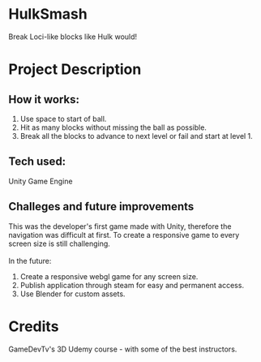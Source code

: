 # HulkSmash
Break Loci-like blocks like Hulk would!

# Project Description
## How it works:
1. Use space to start of ball.
2. Hit as many blocks without missing the ball as possible.
3. Break all the blocks to advance to next level or fail and start at level 1.

## Tech used:
Unity Game Engine

## Challeges and future improvements
This was the developer's first game made with Unity, therefore the navigation was difficult at first. To create a responsive game to every screen size is still challenging. <br /> <br />
In the future:
1. Create a responsive webgl game for any screen size.
2. Publish application through steam for easy and permanent access.
3. Use Blender for custom assets.

# Credits
GameDevTv's 3D Udemy course - with some of the best instructors.
